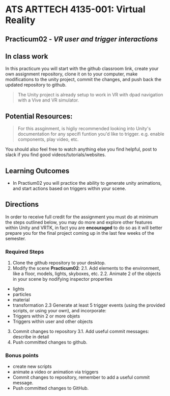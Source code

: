 # ATS ARTTECH 4135-001: Virtual Reality
## Practicum02 - *VR user and trigger interactions* 
## In class work

In this practicum you will start with the github classroom link, create your own assignment repository, clone it on to your computer, make modifications to the unity project, commit the changes, and push back the updated repository to github.

> The Unity project is already setup to work in VR with dpad navigation with a Vive and VR simulator. 

## Potential Resources:
> For this assginment, is higliy recommended looking into Unity's documentation for any specifi funtion you'd like to trigger. e.g. enable components, play video, etc.

You should also feel free to watch anything else you find helpful, post to slack if you find good videos/tutorials/websites.

## Learning Outcomes
- In Practium02 you will practice the ability to generate unity animations, and start actions based on triggers within your scene.

## Directions
In order to receive full credit for the assignment you must do at minimum the steps outlined below, you may do more and explore other features within Unity and VRTK, in fact you are **encouraged** to do so as it will better prepare you for the final project coming up in the last few weeks of the semester.

### Required Steps
1. Clone the github repository to your desktop.
2. Modify the scene **Practicum02**:
2.1. Add elements to the environment, like a floor, models, lights, skyboxes, etc.
2.2. Animate 2 of the objects in your scene by nodifying inspector properties
- lights
- particles
- material
- transformation
2.3 Generate at least 5 trigger events (using the provided scripts, or using your own), and incorporate:
- Triggers within 2 or more objets
- Triggers within user and other objects
3. Commit changes to repository
3.1. Add useful commit messages: describe in detail
4. Push committed changes to github.


### Bonus points
* create new scripts
* animate a video or animation via triggers
* Commit changes to repository, remember to add a useful commit message.
* Push committed changes to GitHub.
